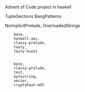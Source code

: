Advent of Code project in haskell

TupleSections
BangPatterns


NoImplicitPrelude, OverloadedStrings

        base,
        haskell-aoc,
        classy-prelude,
        tasty,
        tasty-hunit


        base,
        classy-prelude,
        text,
        bytestring,
        vector,
        cryptohash-md5